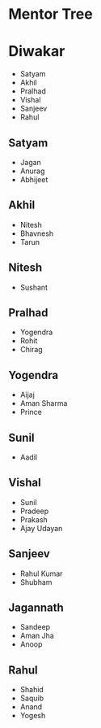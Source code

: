 # Mentor Tree
# Diwakar
- Satyam
- Akhil
- Pralhad
- Vishal
- Sanjeev
- Rahul
## Satyam
- Jagan
- Anurag
- Abhijeet
## Akhil
- Nitesh
- Bhavnesh
- Tarun
## Nitesh
- Sushant
## Pralhad
- Yogendra
- Rohit
- Chirag
## Yogendra
- Aijaj
- Aman Sharma
- Prince
## Sunil
- Aadil
## Vishal
- Sunil 
- Pradeep
- Prakash
- Ajay Udayan
## Sanjeev
- Rahul Kumar
- Shubham
## Jagannath
- Sandeep
- Aman Jha
- Anoop 
## Rahul
- Shahid
- Saquib
- Anand
- Yogesh
